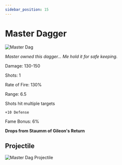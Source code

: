 ```yaml
---
sidebar_position: 15
---
```


# Master Dagger

![Master Dag](https://vwiki.valorserver.com/api/item/picture/master%20dagger)

<i>Master owned this dagger... Me hold it for safe keeping.</i>

Damage: 130-150

Shots: 1

Rate of Fire: 130%

Range: 6.5

Shots hit multiple targets

    +10 Defense
    
Fame Bonus: 6%

**Drops from Staumm of Gileon's Return**

## Projectile

![Master Dag Projectile](https://cdn.discordapp.com/attachments/953134990428868629/981725621510094848/masterdagger.gif)

